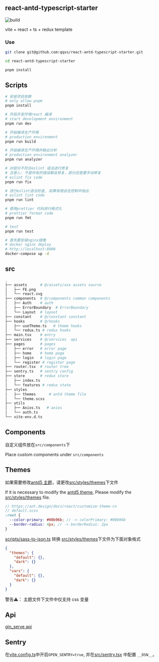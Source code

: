 ## react-antd-typescript-starter

![build](https://github.com/qqxs/react-antd-typescript-starter/workflows/build/badge.svg)

vite + react + ts + redux template

### Use

```sh
git clone git@github.com:qqxs/react-antd-typescript-starter.git

cd react-antd-typescript-starter

pnpm install
```

## Scripts

```sh
# 安装项目依赖
# only allow pnpm
pnpm install

# 开启开发环境react 编译
# start development environment
pnpm run dev

# 开始编译生产环境
# production environment
pnpm run build

# 开始编译生产环境并输出分析
# production environment analyzer
pnpm run analyzer

# 对部分不符合eslint 语法进行修复
# 注意⚠️: 不是所有的错误都会修复，部分还是要手动修复
# eslint fix code
pnpm run fix

# 进行eslint语法检查, 如果有错会在控制中指出
# eslint lint code
pnpm run lint

# 使用prettier 代码进行格式化
# prettier format code
pnpm run fmt

# test
pnpm run test

# 首先要安装nginx镜像
# docker nginx deploy
# http://localhost:8000
docker-compose up -d
```

## src

```bash
.
├── assets      # @/assets/xxx assets source
│   ├── FE.png
│   └── react.svg
├── components  # @/components common components
│   ├── Auth    # auth
│   ├── ErrorBoundary  # ErrorBoundary
│   └── Layout  # layout
├── constant    # @/constant constant
├── hooks       # @/hooks
│   ├── useTheme.ts   # theme hooks
│   └── redux.ts # redux hooks
├── main.tsx    # entry
├── services    # @/services  api
├── pages       # pages
│   ├── error   # error page
│   ├── home    # home page
│   ├── login   # login page
│   └── register # register page
├── router.tsx  # router tree
├── sentry.ts   # sentry config
├── store       # redux store
│   ├── index.ts
│   └── features # redux state
├── styles
│   ├── themes      # antd theme file
│   └── theme.scss
├── utils
│   ├── Axios.ts   # axios
│   └── auth.ts
└── vite-env.d.ts
```

## Components

自定义组件放在`src/components`下

Place custom components under `src/components`

## Themes

如果需要修改[antd5 主题](https://ant.design/docs/react/customize-theme-cn)，请更改[src/styles/themes](./src/styles/themes)下文件

If it is necessary to modify the [antd5 theme](https://ant.design/docs/react/customize-theme-cn), Please modify the [src/styles/themes](./src/styles/themes) file.

```scss
// https://ant.design/docs/react/customize-theme-cn
// default.scss
:root {
  --color-primary: #00b96b; // -> colorPrimary: #00b96b
  --border-radius: 4px; // -> borderRadius: 2px
}
```

[scripts/sass-to-json.ts](./scripts/sass-to-json.ts) 转换 [src/styles/themes](./src/styles/themes)下文件为下面对象格式

```json
{
  "themes": {
    "default": {},
    "dark": {}
  },
  "vars": {
    "default": {},
    "dark": {}
  }
}
```

<!--
- themes
  themes下的

- vars -->

警告⚠️： 主题文件下文件中仅支持 css 变量

<!-- 如果使用`less`, 请安装 [less-vars-to-js](https://www.npmjs.com/package/less-vars-to-js) 按照下面 👇 代码自行调试。

If using `less`, please install [less-vars-to-js](https://www.npmjs.com/package/less-vars-to-js) According to the following 👇 Code self debugging.

````ts
import lessToJs from 'less-vars-to-js';
import { lowerCamel } from '@skax/camel';
import fs from 'fs';

/**
 * less 变量转成 json 格式 (更改 antd 主题样式更新需要重启)
 * Convert the less variable to JSON format
 *
 * @example
 *
 * ```less
 *   $color-primary: #00b96b;
 *   $border-radius: 2px;
 * ```
 *
 * ```js
 * lessVar2JSON()  //  -> {"colorPrimary": "#00b96b", "borderRadius": "2px"}
 * ```
 *
 * @returns {Object}
 */
function lessVar2JSON() {
  // Read the less file in as string
  const paletteLess = fs.readFileSync('./src/styles/antd-theme.less', 'utf-8');
  // Pass in file contents
  const palette = lessToJs(paletteLess, {
    resolveVariables: true,
    stripPrefix: true,
  });

  return Object.keys(palette).reduce((pre, cur) => {
    pre[lowerCamel(cur, '-')] = palette[cur];
    return pre;
  }, {});
}
export default lessVar2JSON;
```` -->

## Api

[gin_serve api](https://github.com/freeshineit/gin_serve)

## Sentry

在[vite.config.ts](./vite.config.ts)中开启`OPEN_SENTRY=true`, 并在[src/sentry.tsx](./src/sentry.ts) 中配置 `__DSN__`。

